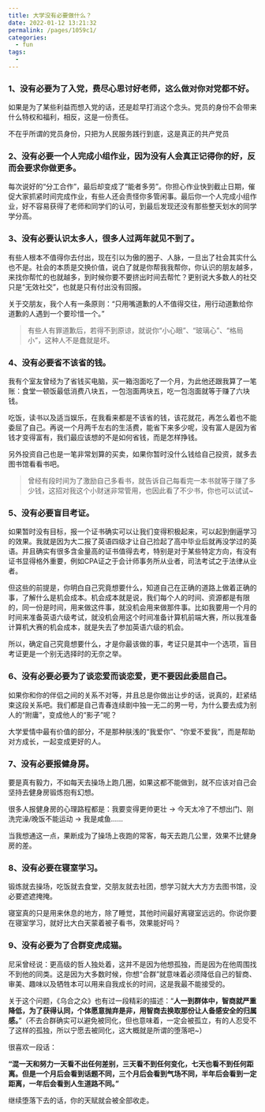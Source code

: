 ```yaml
---
title: 大学没有必要做什么？
date: 2022-01-12 13:21:32
permalink: /pages/1059c1/
categories:
  - fun
tags:
  - 
---
```

### **1、没有必要为了入党，费尽心思讨好老师，这么做对你对党都不好。**

如果是为了某些利益而想入党的话，还是趁早打消这个念头。党员的身份不会带来什么特权和福利，相反，这是一份责任。

不在乎所谓的党员身份，只把为人民服务践行到底，这是真正的共产党员

### **2、没有必要一个人完成小组作业，因为没有人会真正记得你的好，反而会要求你做更多。**

每次说好的“分工合作”，最后却变成了“能者多劳”。你担心作业快到截止日期，催促大家抓紧时间完成作业，有些人还会责怪你多管闲事。最后你一个人完成小组作业，好不容易获得了老师和同学们的认可，到最后发现还没有那些整天划水的同学学分高。

### **3、没有必要认识太多人，很多人过两年就见不到了。**

有些人根本不值得你去付出，现在引以为傲的圈子、人脉，一旦出了社会其实什么也不是。社会的本质是交换价值，说白了就是你帮我我帮你，你认识的朋友越多，来找你帮忙的也就越多，到时候你要不要挤出时间去帮忙？更别说大多数人的社交只是“无效社交”，也就是只有付出没有回报。

关于交朋友，我个人有一条原则：“只用嘴道歉的人不值得交往，用行动道歉给你道歉的人遇到一个要珍惜一个。”

> 有些人有罪道歉后，若得不到原谅，就说你“小心眼”、“玻璃心”、“格局小”，这种人不是蠢就是坏。

### **4、没有必要省不该省的钱。**

我有个室友曾经为了省钱买电脑，买一箱泡面吃了一个月，为此他还跟我算了一笔账：食堂一顿饭最低消费八块五，一包泡面两块五，吃一包泡面就等于赚了六块钱。

吃饭，读书以及适当娱乐，在我看来都是不该省的钱，该花就花，再怎么着也不能委屈了自己。再说一个月两千左右的生活费，能省下来多少呢，没有富人是因为省钱才变得富有，我们最应该想的不是如何省钱，而是怎样挣钱。

另外投资自己也是一笔非常划算的买卖，如果你暂时没什么钱给自己投资，就多去图书馆看看书吧。

> 曾经有段时间为了激励自己多看书，就告诉自己每看完一本书就等于赚了多少钱，这招对我这个小财迷非常管用，也因此看了不少书，你也可以试试~

### **5、没有必要盲目考证。**

如果暂时没有目标，报一个证书确实可以让我们变得积极起来，可以起到倒逼学习的效果。我就是因为大二报了英语四级才让自己捡起了高中毕业后就再没学过的英语。并且确实有很多含金量高的证书值得去考，特别是对于某些特定方向，有没有证书显得格外重要，例如CPA证之于会计师事务所从业者，司法考试之于法律从业者。

但这些的前提是，你明白自己究竟想要什么，知道自己在正确的道路上做着正确的事，了解什么是机会成本。机会成本就是说，我们每个人的时间、资源都是有限的，同一份是时间，用来做这件事，就没机会用来做那件事。比如我要用一个月的时间来准备英语六级考试，就没机会用这个时间准备计算机前端大赛，所以我准备计算机大赛的机会成本，就是失去了参加英语六级的机会。

所以，确定自己究竟想要什么，才是你最该做的事，考证只是其中一个选项，盲目考证更是一个别无选择时的无奈之举。

### **6、没有必要必要为了谈恋爱而谈恋爱，更不要因此委屈自己。**

如果你和你的伴侣之间的关系不对等，并且总是你做出让步的话，说真的，赶紧结束这段关系吧。我们都是自己青春连续剧中独一无二的男一号，为什么要去成为别人的“附庸”，变成他人的“影子”呢？

大学爱情中最有价值的部分，不是那种肤浅的“我爱你”、“你爱不爱我”，而是帮助对方成长，一起变成更好的人。

### **7、没有必要报健身房。**

要是真有毅力，不如每天去操场上跑几圈，如果这都不能做到，就不应该对自己会坚持去健身房锻炼抱有幻想。

很多人报健身房的心理路程都是：我要变得更帅更壮 → 今天太冷了不想出门、刚洗完澡/晚饭不能运动 → 我是咸鱼……

当我想通这一点，果断成为了操场上夜跑的常客，每天去跑几公里，效果不比健身房的差。

### **8、没有必要在寝室学习。**

锻炼就去操场，吃饭就去食堂，交朋友就去社团，想学习就大大方方去图书馆，没必要遮遮掩掩。

寝室真的只是用来休息的地方，除了睡觉，其他时间最好离寝室远远的。你说你要在寝室学习，就好比大白天蒙着被子看书，效果能好吗？

### **9、没有必要为了合群变虎成猫。**

尼采曾经说：更高级的哲人独处着，这并不是因为他想孤独，而是因为在他周围找不到他的同类。这是因为大多数时候，你想“合群”就意味着必须降低自己的智商、审美、趣味以及牺牲本可以用来自我成长的时间，这是我最不能接受的。

关于这个问题，《乌合之众》也有过一段精彩的描述：“**人一到群体中，智商就严重降低，为了获得认同，个体愿意抛弃是非，用智商去换取那份让人备感安全的归属感。**”（不去合群确实可以避免被同化，但也意味着，一定会被孤立，有的人忍受不了这样的孤独，所以宁愿去被同化，这大概就是所谓的堕落吧~）

很喜欢一段话：

**“混一天和努力一天看不出任何差别，三天看不到任何变化，七天也看不到任何距离。但是一个月后会看到话题不同，三个月后会看到气场不同，半年后会看到一定距离，一年后会看到人生道路不同。”**

继续堕落下去的话，你的天赋就会被全部收走。